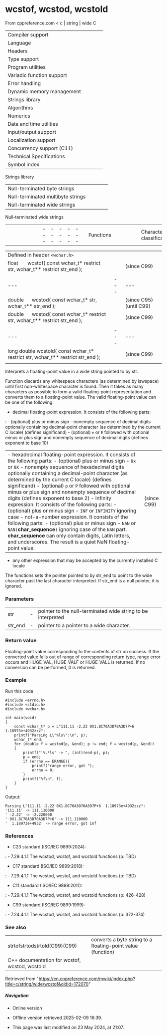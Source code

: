 # wcstof, wcstod, wcstold

From cppreference.com
< c‎ | string‎ | wide
 C

|  |  |  |  |  |
| --- | --- | --- | --- | --- |
| Compiler support | | | | |
| Language | | | | |
| Headers | | | | |
| Type support | | | | |
| Program utilities | | | | |
| Variadic function support | | | | |
| Error handling | | | | |
| Dynamic memory management | | | | |
| Strings library | | | | |
| Algorithms | | | | |
| Numerics | | | | |
| Date and time utilities | | | | |
| Input/output support | | | | |
| Localization support | | | | |
| Concurrency support (C11) | | | | |
| Technical Specifications | | | | |
| Symbol index | | | | |

 Strings library

|  |  |  |  |  |
| --- | --- | --- | --- | --- |
| Null-terminated byte strings | | | | |
| Null-terminated multibyte strings | | | | |
| Null-terminated wide strings | | | | |

 Null-terminated wide strings

|  |  |  |  |  |  |  |  |  |  |  |  |  |  |  |  |  |  |  |  |  |  |  |  |  |  |  |  |  |  |  |  |  |  |  |  |  |  |  |  |  |  |  |  |  |  |  |  |  |  |  |  |  |  |  |  |  |  |  |  |  |  |  |  |  |  |  |  |  |  |  |  |  |  |  |  |  |  |  |  |  |  |  |  |  |  |  |  |  |  |  |  |  |  |  |  |  |  |  |  |  |  |  |  |  |  |  |  |  |  |  |  |  |  |  |  |  |  |  |  |  |  |  |  |  |  |  |  |  |  |  |  |  |  |  |  |  |  |  |  |  |  |  |  |  |  |  |  |  |  |  |  |  |  |  |  |  |  |  |  |  |  |  |  |  |  |  |  |  |  |  |  |  |  |  |  |  |  |  |  |  |  |  |  |  |  |  |  |  |  |  |  |  |  |  |  |  |  |  |  |  |  |  |  |  |  |  |  |  |  |  |  |  |  |  |  |  |  |  |  |  |  |  |  |  |  |  |  |  |  |  |  |  |  |  |  |  |  |  |  |  |  |  |  |  |  |  |  |  |  |  |  |  |  |  |  |  |  |  |  |  |  |  |  |  |  |  |  |  |  |  |  |  |  |  |  |  |  |  |  |  |  |  |  |  |  |  |  |  |  |  |  |  |  |  |  |  |  |  |  |  |  |  |  |  |  |  |  |  |  |  |  |  |  |
| --- | --- | --- | --- | --- | --- | --- | --- | --- | --- | --- | --- | --- | --- | --- | --- | --- | --- | --- | --- | --- | --- | --- | --- | --- | --- | --- | --- | --- | --- | --- | --- | --- | --- | --- | --- | --- | --- | --- | --- | --- | --- | --- | --- | --- | --- | --- | --- | --- | --- | --- | --- | --- | --- | --- | --- | --- | --- | --- | --- | --- | --- | --- | --- | --- | --- | --- | --- | --- | --- | --- | --- | --- | --- | --- | --- | --- | --- | --- | --- | --- | --- | --- | --- | --- | --- | --- | --- | --- | --- | --- | --- | --- | --- | --- | --- | --- | --- | --- | --- | --- | --- | --- | --- | --- | --- | --- | --- | --- | --- | --- | --- | --- | --- | --- | --- | --- | --- | --- | --- | --- | --- | --- | --- | --- | --- | --- | --- | --- | --- | --- | --- | --- | --- | --- | --- | --- | --- | --- | --- | --- | --- | --- | --- | --- | --- | --- | --- | --- | --- | --- | --- | --- | --- | --- | --- | --- | --- | --- | --- | --- | --- | --- | --- | --- | --- | --- | --- | --- | --- | --- | --- | --- | --- | --- | --- | --- | --- | --- | --- | --- | --- | --- | --- | --- | --- | --- | --- | --- | --- | --- | --- | --- | --- | --- | --- | --- | --- | --- | --- | --- | --- | --- | --- | --- | --- | --- | --- | --- | --- | --- | --- | --- | --- | --- | --- | --- | --- | --- | --- | --- | --- | --- | --- | --- | --- | --- | --- | --- | --- | --- | --- | --- | --- | --- | --- | --- | --- | --- | --- | --- | --- | --- | --- | --- | --- | --- | --- | --- | --- | --- | --- | --- | --- | --- | --- | --- | --- | --- | --- | --- | --- | --- | --- | --- | --- | --- | --- | --- | --- | --- | --- | --- | --- | --- | --- | --- | --- | --- | --- | --- | --- | --- | --- | --- | --- | --- | --- | --- | --- | --- | --- | --- | --- | --- | --- | --- | --- | --- | --- | --- | --- | --- | --- | --- | --- | --- | --- | --- | --- | --- | --- | --- | --- |
| |  |  |  |  |  | | --- | --- | --- | --- | --- | | Functions | | | | | | Character classification | | | | | | |  |  |  |  |  | | --- | --- | --- | --- | --- | | iswalnum(C95) | | | | | | iswalpha(C95) | | | | | | iswlower(C95) | | | | | | iswupper(C95) | | | | | | iswdigit(C95) | | | | | | iswxdigit(C95) | | | | | | iswblank(C99) | | | | | | |  |  |  |  |  | | --- | --- | --- | --- | --- | | iswctype(C95) | | | | | | iswcntrl(C95) | | | | | | iswgraph(C95) | | | | | | iswspace(C95) | | | | | | iswprint(C95) | | | | | | iswpunct(C95) | | | | | | wctype(C95) | | | | | | | Character manipulation | | | | | | |  |  |  |  |  | | --- | --- | --- | --- | --- | | towlower(C95) | | | | | | towupper(C95) | | | | | | |  |  |  |  |  | | --- | --- | --- | --- | --- | | wctrans(C95) | | | | | | towctrans(C95) | | | | | | | Conversions to numeric formats | | | | | | |  |  |  |  |  | | --- | --- | --- | --- | --- | | wcstolwcstoll(C95)(C99) | | | | | | ****wcstofwcstodwcstold****(C99)(C95)(C99) | | | | | | |  |  |  |  |  | | --- | --- | --- | --- | --- | | wcstoulwcstoull(C95)(C99) | | | | | | wcstoimaxwcstoumax(C99)(C99) | | | | | |  | | | | | | | String manipulation | | | | | | |  |  |  |  |  | | --- | --- | --- | --- | --- | | wcscpywcscpy_s(C95)(C11) | | | | | | wcsncpywcsncpy_s(C95)(C11) | | | | | | wcsxfrm(C95) | | | | | | |  |  |  |  |  | | --- | --- | --- | --- | --- | | wcscatwcscat_s(C95)(C11) | | | | | | wcsncatwcsncat_s(C95)(C11) | | | | | |  | | | | | | | |  |  |  |  |  | | --- | --- | --- | --- | --- | | String examination | | | | | | |  |  |  |  |  | | --- | --- | --- | --- | --- | | wcslenwcsnlen_s(C95)(C11) | | | | | | wcsstr(C95) | | | | | | wcscmp(C95) | | | | | | wcsncmp(C95) | | | | | | wcscoll(C95) | | | | | | wcschr(C95) | | | | | | |  |  |  |  |  | | --- | --- | --- | --- | --- | | wcsrchr(C95) | | | | | | wcspbrk(C95) | | | | | | wcsspn(C95) | | | | | | wcscspn(C95) | | | | | | wcstokwcstok_s(C95)(C11) | | | | | |  | | | | | | | Array manipulation | | | | | | |  |  |  |  |  | | --- | --- | --- | --- | --- | | wmemcpywmemcpy_s(C95)(C11) | | | | | | wmemmovewmemmove_s(C95)(C11) | | | | | | |  |  |  |  |  | | --- | --- | --- | --- | --- | | wmemcmp(C95) | | | | | | wmemchr(C95) | | | | | | wmemset(C95) | | | | | |  | | | | | | | Types | | | | | | wchar_t wint_t(C95) | | | | | | wctrans_t wctype_t(C95)(C95) | | | | | | Macros | | | | | | WCHAR_MIN WCHAR_MAX(C95)(C95) | | | | | | WEOF(C95) | | | | | |

|  |  |  |
| --- | --- | --- |
| Defined in header `<wchar.h>` |  |  |
| float       wcstof( const wchar_t\* restrict str, wchar_t\*\* restrict str_end ); |  | (since C99) |
|  |  |  |
| --- | --- | --- |
| double      wcstod( const wchar_t\* str, wchar_t\*\* str_end ); |  | (since C95)  (until C99) |
| double      wcstod( const wchar_t\* restrict str, wchar_t\*\* restrict str_end ); |  | (since C99) |
|  |  |  |
| --- | --- | --- |
| long double wcstold( const wchar_t\* restrict str, wchar_t\*\* restrict str_end ); |  | (since C99) |
|  |  |  |

Interprets a floating-point value in a wide string pointed to by str.

Function discards any whitespace characters (as determined by iswspace) until first non-whitespace character is found. Then it takes as many characters as possible to form a valid floating-point representation and converts them to a floating-point value. The valid floating-point value can be one of the following:

- decimal floating-point expression. It consists of the following parts:

:   - (optional) plus or minus sign
    - nonempty sequence of decimal digits optionally containing decimal-point character (as determined by the current C locale) (defines significand)
    - (optional) `e` or `E` followed with optional minus or plus sign and nonempty sequence of decimal digits (defines exponent to base 10)

|  |  |
| --- | --- |
| - hexadecimal floating-point expression. It consists of the following parts:   - (optional) plus or minus sign - `0x` or `0X` - nonempty sequence of hexadecimal digits optionally containing a decimal-point character (as determined by the current C locale) (defines significand) - (optional) `p` or `P` followed with optional minus or plus sign and nonempty sequence of decimal digits (defines exponent to base 2)   - infinity expression. It consists of the following parts:   - (optional) plus or minus sign - `INF` or `INFINITY` ignoring case   - not-a-number expression. It consists of the following parts:   - (optional) plus or minus sign - `NAN` or `NAN(`**char_sequence**`)` ignoring case of the `NAN` part. **char_sequence** can only contain digits, Latin letters, and underscores. The result is a quiet NaN floating-point value. | (since C99) |

- any other expression that may be accepted by the currently installed C locale

The functions sets the pointer pointed to by str_end to point to the wide character past the last character interpreted. If str_end is a null pointer, it is ignored.

### Parameters

|  |  |  |
| --- | --- | --- |
| str | - | pointer to the null-terminated wide string to be interpreted |
| str_end | - | pointer to a pointer to a wide character. |

### Return value

Floating-point value corresponding to the contents of str on success. If the converted value falls out of range of corresponding return type, range error occurs and HUGE_VAL, HUGE_VALF or HUGE_VALL is returned. If no conversion can be performed, ​0​ is returned.

### Example

Run this code

```
#include <errno.h>
#include <stdio.h>
#include <wchar.h>
 
int main(void)
{
    const wchar_t* p = L"111.11 -2.22 0X1.BC70A3D70A3D7P+6  1.18973e+4932zzz";
    printf("Parsing L\"%ls\":\n", p);
    wchar_t* end;
    for (double f = wcstod(p, &end); p != end; f = wcstod(p, &end))
    {
        printf("'%.*ls' -> ", (int)(end-p), p);
        p = end;
        if (errno == ERANGE){
            printf("range error, got ");
            errno = 0;
        }
        printf("%f\n", f);
    }
}

```

Output:

```
Parsing L"111.11 -2.22 0X1.BC70A3D70A3D7P+6  1.18973e+4932zzz":
'111.11' -> 111.110000
' -2.22' -> -2.220000
' 0X1.BC70A3D70A3D7P+6' -> 111.110000
'  1.18973e+4932' -> range error, got inf

```

### References

- C23 standard (ISO/IEC 9899:2024):

:   - 7.29.4.1.1 The wcstod, wcstof, and wcstold functions (p: TBD)

- C17 standard (ISO/IEC 9899:2018):

:   - 7.29.4.1.1 The wcstod, wcstof, and wcstold functions (p: TBD)

- C11 standard (ISO/IEC 9899:2011):

:   - 7.29.4.1.1 The wcstod, wcstof, and wcstold functions (p: 426-428)

- C99 standard (ISO/IEC 9899:1999):

:   - 7.24.4.1.1 The wcstod, wcstof, and wcstold functions (p: 372-374)

### See also

|  |  |
| --- | --- |
| strtofstrtodstrtold(C99)(C99) | converts a byte string to a floating-point value   (function) |
| C++ documentation for wcstof, wcstod, wcstold | |

Retrieved from "<https://en.cppreference.com/mwiki/index.php?title=c/string/wide/wcstof&oldid=172070>"

##### Navigation

- Online version
- Offline version retrieved 2025-02-09 16:39.

- This page was last modified on 23 May 2024, at 21:07.